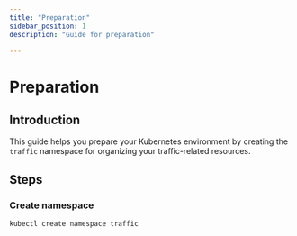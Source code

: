 ```yaml
---
title: "Preparation"
sidebar_position: 1
description: "Guide for preparation"

---
```

# Preparation
## Introduction
This guide helps you prepare your Kubernetes environment by creating the `traffic` namespace for organizing your traffic-related resources.
## Steps
### Create namespace
```bash
kubectl create namespace traffic
```